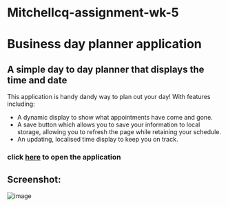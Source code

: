 # Mitchellcq-assignment-wk-5

# Business day planner application

## A simple day to day planner that displays the time and date

This application is handy dandy way to plan out your day!
With features including: 
* A dynamic display to show what appointments have come and gone.
* A save button which allows you to save your information to local storage, allowing you to refresh the page while retaining your schedule.
* An updating, localised time display to keep you on track.

### click [here](https://mitchellcq.github.io/Mitchellcq-assignment-wk-5/) to open the application

## Screenshot:

![image](https://user-images.githubusercontent.com/68998298/92989334-f06d4500-f516-11ea-8df8-bc28efaabc48.png)
